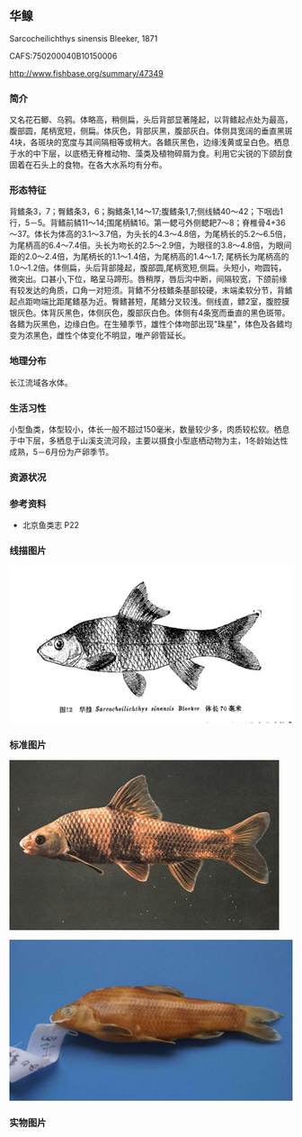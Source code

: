 ## 华鳈

Sarcocheilichthys sinensis  Bleeker, 1871

CAFS:750200040B10150006

<http://www.fishbase.org/summary/47349>

### 简介

又名花石鲫、乌鸦。体略高，稍侧扁，头后背部显著隆起，以背鳍起点处为最高，腹部圆，尾柄宽短，侧扁。体灰色，背部灰黑，腹部灰白。体侧具宽阔的垂直黑斑4块，各斑块的宽度与其间隔相等或稍大。各鳍灰黑色，边缘浅黄或呈白色。栖息于水的中下层，以底栖无脊椎动物、藻类及植物碎屑为食。利用它尖锐的下颌刮食固着在石头上的食物。在各大水系均有分布。

### 形态特征

背鳍条3，7；臀鳍条3，6；胸鳍条1,14～17;腹鳍条1,7;侧线鳞40～42；下咽齿1行，5－5。背鳍前鳞11～14;围尾柄鳞16。第一鳃弓外侧鳃耙7～8；脊椎骨4+36～37。体长为体高的3.1～3.7倍，为头长的4.3～4.8倍，为尾柄长的5.2～6.5倍，为尾柄高的6.4～7.4倍。头长为吻长的2.5～2.9倍，为眼径的3.8～4.8倍，为眼间距的2.0～2.4倍，为尾柄长的1.1～1.4倍，为尾柄高的1.4～1.7; 尾柄长为尾柄高的1.0～1.2倍。体侧扁，头后背部隆起，腹部圆,尾柄宽短,侧扁。头短小，吻圆钝，微突出。口甚小,下位，略呈马蹄形。唇稍厚，唇后沟中断，间隔较宽，下颌前缘有较发达的角质，口角一对短须。背鳍不分枝鳍条基部较硬，末端柔软分节，背鳍起点距吻端比距尾鳍基为近。臀鳍甚短，尾鳍分叉较浅。侧线直，鳔2室，腹腔膜银灰色。体背灰黑色，体侧灰色，腹部灰白色。体侧有4条宽而垂直的黑色斑带。各鳍为灰黑色，边缘白色。在生殖季节，雄性个体吻部出现"珠星"，体色及各鳍均变为浓黑色，雌性个体变化不明显，唯产卵管延长。

### 地理分布

长江流域各水体。

### 生活习性

小型鱼类，体型较小，体长一般不超过150毫米，数量较少多，肉质较松软。栖息于中下层，多栖息于山溪支流河段，主要以摄食小型底栖动物为主，1冬龄始达性成熟，5－6月份为产卵季节。

### 资源状况

### 参考资料

- 北京鱼类志 P22

### 线描图片

![图片](photos/华鳈.jpg)

### 标准图片

![图片](photos/华鳈A.jpg)

![图片](photos/华鳈B.jpg)

### 实物图片

